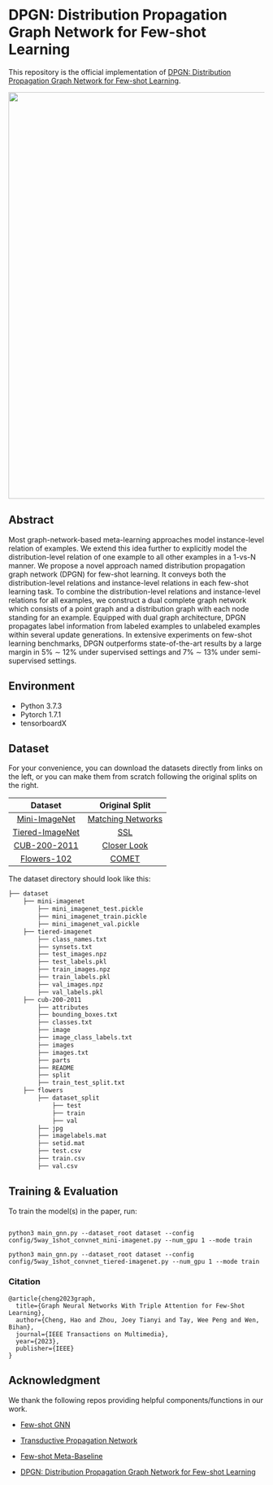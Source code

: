 # DPGN: Distribution Propagation Graph Network for Few-shot Learning

This repository is the official implementation of [DPGN: Distribution Propagation Graph Network for Few-shot Learning](https://arxiv.org/abs/2003.14247). 

<p align='center'>
  <img src='figure/dpgn.png' width="800px">
</p>

## Abstract
Most graph-network-based meta-learning approaches model instance-level relation of examples. We extend this idea further to explicitly model the distribution-level relation of one example to all other examples in a 1-vs-N manner. We propose a novel approach named distribution propagation graph network (DPGN) for few-shot learning. It
conveys both the distribution-level relations and instance-level relations in each few-shot learning task. To combine the distribution-level relations and instance-level relations
for all examples, we construct a dual complete graph network which consists of a point graph and a distribution graph with each node standing for an example. Equipped
with dual graph architecture, DPGN propagates label information from labeled examples to unlabeled examples within several update generations. In extensive experiments on
few-shot learning benchmarks, DPGN outperforms state-of-the-art results by a large margin in 5% ∼ 12% under supervised settings and 7% ∼ 13% under semi-supervised settings.

## Environment

- Python 3.7.3
- Pytorch 1.7.1
- tensorboardX

## Dataset
For your convenience, you can download the datasets directly from links on the left, or you can make them from scratch following the original splits on the right.

|    Dataset    | Original Split |
| :-----------: |:----------------:|
|  [Mini-ImageNet](https://drive.google.com/open?id=15WuREBvhEbSWo4fTr1r-vMY0C_6QWv4w)  |  [Matching Networks](https://arxiv.org/pdf/1606.04080.pdf)  | 
|    [Tiered-ImageNet](https://drive.google.com/file/d/1nVGCTd9ttULRXFezh4xILQ9lUkg0WZCG)   |   [SSL](https://arxiv.org/abs/1803.00676)   |
|      [CUB-200-2011](https://github.com/wyharveychen/CloserLookFewShot/tree/master/filelists/CUB)     |   [Closer Look](https://arxiv.org/pdf/1904.04232.pdf)   |
|        [Flowers-102](https://www.robots.ox.ac.uk/~vgg/data/flowers/102/)     |   [COMET](https://arxiv.org/pdf/2007.07375.pdf)   |


The dataset directory should look like this:
```bash
├── dataset
    ├── mini-imagenet
        ├── mini_imagenet_test.pickle   
        ├── mini_imagenet_train.pickle  
        ├── mini_imagenet_val.pickle
    ├── tiered-imagenet
        ├── class_names.txt   
        ├── synsets.txt  
        ├── test_images.npz
        ├── test_labels.pkl   
        ├── train_images.npz  
        ├── train_labels.pkl
        ├── val_images.npz
        ├── val_labels.pkl
    ├── cub-200-2011
        ├── attributes   
        ├── bounding_boxes.txt 
        ├── classes.txt
        ├── image   
        ├── image_class_labels.txt 
        ├── images
        ├── images.txt   
        ├── parts
        ├── README
        ├── split
        ├── train_test_split.txt
    ├── flowers
        ├── dataset_split
            ├── test
            ├── train
            ├── val 
        ├── jpg
        ├── imagelabels.mat
        ├── setid.mat 
        ├── test.csv
        ├── train.csv
        ├── val.csv   
```

## Training & Evaluation

To train the model(s) in the paper, run:

```

python3 main_gnn.py --dataset_root dataset --config config/5way_1shot_convnet_mini-imagenet.py --num_gpu 1 --mode train

python3 main_gnn.py --dataset_root dataset --config config/5way_1shot_convnet_tiered-imagenet.py --num_gpu 1 --mode train

```


### Citation
```
@article{cheng2023graph,
  title={Graph Neural Networks With Triple Attention for Few-Shot Learning},
  author={Cheng, Hao and Zhou, Joey Tianyi and Tay, Wee Peng and Wen, Bihan},
  journal={IEEE Transactions on Multimedia},
  year={2023},
  publisher={IEEE}
}
```

## Acknowledgment
We thank the following repos providing helpful components/functions in our work.
- [Few-shot GNN](https://github.com/vgsatorras/few-shot-gnn)

- [Transductive Propagation Network](https://github.com/csyanbin/TPN)

- [Few-shot Meta-Baseline](https://github.com/yinboc/few-shot-meta-baseline)

- [DPGN: Distribution Propagation Graph Network for Few-shot Learning](https://github.com/megvii-research/DPGN)
